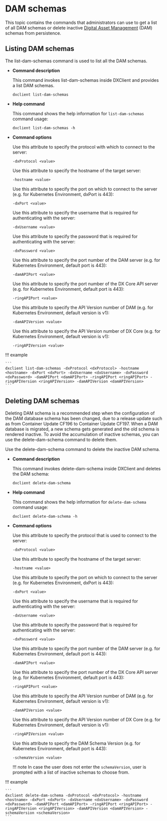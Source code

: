 # DAM schemas

This topic contains the commands that administrators can use to get a list of all DAM schemas or delete inactive [Digital Asset Management](../../../../get_started/product_overview/asset_management.md) (DAM) schemas from persistence.

## Listing DAM schemas

The list-dam-schemas command is used to list all the DAM schemas.

-   **Command description**

    This command invokes list-dam-schemas inside DXClient and provides a list DAM schemas.

    ```
    dxclient list-dam-schemas
    ```

-   **Help command**

    This command shows the help information for `list-dam-schemas` command usage:

    ```
    dxclient list-dam-schemas -h
    ```

-   **Command options**

    Use this attribute to specify the protocol with which to connect to the server:

    ```
    -dxProtocol <value>
    ```

    Use this attribute to specify the hostname of the target server:

    ```
    -hostname <value>
    ```

    Use this attribute to specify the port on which to connect to the server (e.g. for Kubernetes Environment, dxPort is 443):

    ```
    -dxPort <value>
    ```

    Use this attribute to specify the username that is required for authenticating with the server:

    ```
    -dxUsername <value> 
    ```

    Use this attribute to specify the password that is required for authenticating with the server:

    ```
    -dxPassword <value>
    ```

    Use this attribute to specify the port number of the DAM server (e.g. for Kubernetes Environment, default port is 443):

    ```
    -damAPIPort <value>
    ```

    Use this attribute to specify the port number of the DX Core API server (e.g. for Kubernetes Environment, default port is 443):

    ```
    -ringAPIPort <value>
    ```

    Use this attribute to specify the API Version number of DAM (e.g. for Kubernetes Environment, default version is v1): 

    ```
    -damAPIVersion <value>
    ```

    Use this attribute to specify the API Version number of DX Core (e.g. for Kubernetes Environment, default version is v1):

    ```
    -ringAPIVersion <value>
    ```

!!! example

    ```
    dxclient list-dam-schemas -dxProtocol <dxProtocol> -hostname <hostname> -dxPort <dxPort> -dxUsername <dxUsername> -dxPassword <dxPassword> -damAPIPort <damAPIPort> -ringAPIPort <ringAPIPort> -ringAPIVersion <ringAPIVersion> -damAPIVersion <damAPIVersion>
    ```


## Deleting DAM schemas

Deleting DAM schema is a recommended step when the configuration of the DAM database schema has been changed, due to a release update such as from Container Update CF196 to Container Update CF197. When a DAM database is migrated, a new schema gets generated and the old schema is rendered inactive. To avoid the accumulation of inactive schemas, you can use the delete-dam-schema command to delete them.

Use the delete-dam-schema command to delete the inactive DAM schema.

-   **Command description**

    This command invokes delete-dam-schema inside DXClient and deletes the DAM schema:

    ```
    dxclient delete-dam-schema
    ```

-   **Help command**

    This command shows the help information for `delete-dam-schema` command usage:

    ```
    dxclient delete-dam-schema -h
    ```

-   **Command options**

    Use this attribute to specify the protocol that is used to connect to the server:

    ```
    -dxProtocol <value>
    ```

    Use this attribute to specify the hostname of the target server:

    ```
    -hostname <value>
    ```

    Use this attribute to specify the port on which to connect to the server (e.g. for Kubernetes Environment, dxPort is 443):

    ```
    -dxPort <value>
    ```

    Use this attribute to specify the username that is required for authenticating with the server:

    ```
    -dxUsername <value> 
    ```

    Use this attribute to specify the password that is required for authenticating with the server:

    ```
    -dxPassword <value>
    ```

    Use this attribute to specify the port number of the DAM server (e.g. for Kubernetes Environment, default port is 443):

    ```
    -damAPIPort <value>
    ```

    Use this attribute to specify the port number of the DX Core API server (e.g. for Kubernetes Environment, default port is 443):

    ```
    -ringAPIPort <value>
    ```

    Use this attribute to specify the API Version number of DAM (e.g. for Kubernetes Environment, default version is v1):

    ```
    -damAPIVersion <value>
    ```

    Use this attribute to specify the API Version number of DX Core (e.g. for Kubernetes Environment, default version is v1):

    ```
    -ringAPIVersion <value>
    ```

    Use this attribute to specify the DAM Schema Version (e.g. for Kubernetes Environment, default port is 443):

    ```
    -schemaVersion <value>
    ```

    !!! note 
        In case the user does not enter the `schemaVersion`, user is prompted with a list of inactive schemas to choose from.

!!! example

    ```
    dxclient delete-dam-schema -dxProtocol <dxProtocol> -hostname <hostname> -dxPort <dxPort> -dxUsername <dxUsername> -dxPassword <dxPassword> -damAPIPort <damAPIPort> -ringAPIPort <ringAPIPort> -ringAPIVersion <ringAPIVersion> -damAPIVersion <damAPIVersion> -schemaVersion <schemaVersion>
    ```




